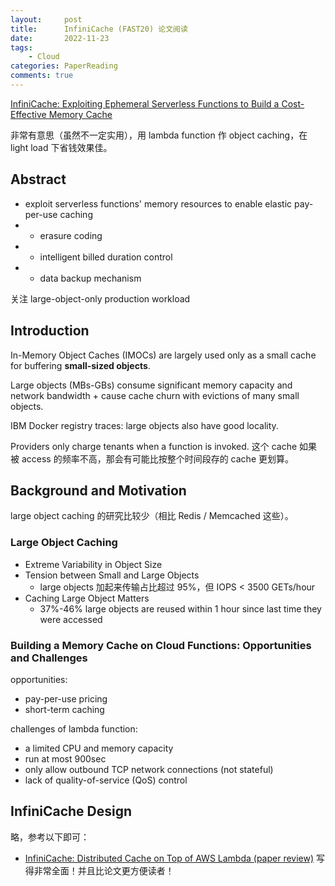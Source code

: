 ```yaml
---
layout:     post
title:      InfiniCache (FAST20) 论文阅读
date:       2022-11-23
tags:
    - Cloud
categories: PaperReading
comments: true
---
```


[InfiniCache: Exploiting Ephemeral Serverless Functions to Build a Cost-Effective Memory Cache](https://www.usenix.org/conference/fast20/presentation/wang-ao)

非常有意思（虽然不一定实用），用 lambda function 作 object caching，在 light load 下省钱效果佳。

## Abstract

- exploit serverless functions' memory resources to enable elastic pay-per-use caching
- + erasure coding
- + intelligent billed duration control
- + data backup mechanism 

关注 large-object-only production workload

## Introduction

In-Memory Object Caches (IMOCs) are largely used only as a small cache for buffering **small-sized objects**.

Large objects (MBs-GBs) consume significant memory capacity and network bandwidth + cause cache churn with evictions of many small objects.

IBM Docker registry traces: large objects also have good locality.

Providers only charge tenants when a function is invoked. 这个 cache 如果被 access 的频率不高，那会有可能比按整个时间段存的 cache 更划算。

## Background and Motivation

large object caching 的研究比较少（相比 Redis / Memcached 这些）。

### Large Object Caching

- Extreme Variability in Object Size
- Tension between Small and Large Objects
  - large objects 加起来传输占比超过 95%，但 IOPS < 3500 GETs/hour
- Caching Large Object Matters
  - 37%-46% large objects are reused within 1 hour since last time they were accessed

### Building a Memory Cache on Cloud Functions: Opportunities and Challenges

opportunities:

- pay-per-use pricing
- short-term caching

challenges of lambda function:

- a limited CPU and memory capacity
- run at most 900sec
- only allow outbound TCP network connections (not stateful)
- lack of quality-of-service (QoS) control

## InfiniCache Design

略，参考以下即可：

- [InfiniCache: Distributed Cache on Top of AWS Lambda (paper review)](https://mikhail.io/2020/03/infinicache-distributed-cache-on-aws-lambda/) 写得非常全面！并且比论文更方便读者！